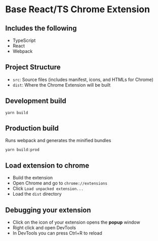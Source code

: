# Base React/TS Chrome Extension

## Includes the following

-   TypeScript
-   React
-   Webpack

## Project Structure

-   `src`: Source files (includes manifest, icons, and HTMLs for Chrome)
-   `dist`: Where the Chrome Extension will be built

## Development build

```
yarn build
```

## Production build

Runs webpack and generates the minified bundles

```
yarn build:prod
```

## Load extension to chrome

-   Build the extension
-   Open Chrome and go to `chrome://extensions`
-   Click `Load unpacked extension...`
-   Load the `dist` directory

## Debugging your extension

-   Click on the icon of your extension opens the **popup** window
-   Right click and open DevTools
-   In DevTools you can press Ctrl+R to reload
